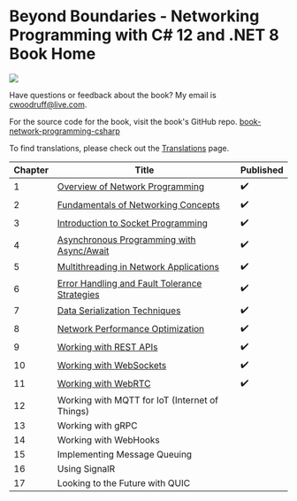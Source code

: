 # Beyond Boundaries - Networking Programming with C# 12 and .NET 8 Book Home

![](http://woodruff.dev/wp-content/uploads/2024/03/networkheader.png)

Have questions or feedback about the book? My email is [cwoodruff@live.com](mailto:cwoodruff@live.com).

For the source code for the book, visit the book's GitHub repo. [book-network-programming-csharp
](https://github.com/cwoodruff/book-network-programming-csharp)

To find translations, please check out the [Translations](./Translations.md) page.

| Chapter | Title                                                                     | Published |
|---------|---------------------------------------------------------------------------|-----------|
| 1       | [Overview of Network Programming](./Chapter01/chapter01.md)               | ✔️        |
| 2       | [Fundamentals of Networking Concepts](./Chapter02/chapter02.md)           | ✔️        |
| 3       | [Introduction to Socket Programming](./Chapter03/chapter03.md)            | ✔️        |
| 4       | [Asynchronous Programming with Async/Await](./Chapter04/chapter04.md)     | ✔️        |
| 5       | [Multithreading in Network Applications](./Chapter05/chapter05.md)        | ✔️        |
| 6       | [Error Handling and Fault Tolerance Strategies](./Chapter06/Chapter06.md) | ✔️        |
| 7       | [Data Serialization Techniques](./Chapter07/Chapter07.md)                 | ✔️        |
| 8       | [Network Performance Optimization](./Chapter08/Chapter08.md)              | ✔️        |
| 9       | [Working with REST APIs](./Chapter09/chapter09.md)                        | ✔️        |
| 10      | [Working with WebSockets](./Chapter10/chapter10.md)                       | ✔️        |
| 11      | [Working with WebRTC](./Chapter11/chapter11.md)                           | ✔️        |
| 12      | Working with MQTT for IoT (Internet of Things)                            |           |
| 13      | Working with gRPC                                                         |           |
| 14      | Working with WebHooks                                                     |           |
| 15      | Implementing Message Queuing                                              |           |
| 16      | Using SignalR                                                             |           |
| 17      | Looking to the Future with QUIC                                           |           |